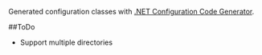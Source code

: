 Generated configuration classes with [.NET Configuration Code Generator](http://nconfiggen.codeplex.com/).

##ToDo
* Support multiple directories